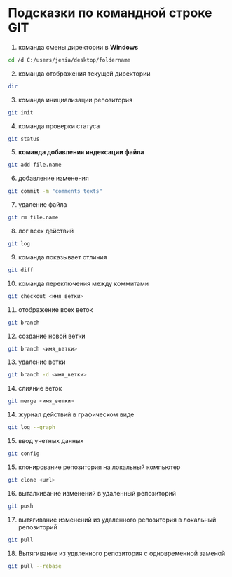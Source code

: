 # Подсказки по командной строке GIT

1. команда смены директории в **Windows** 
```sh
cd /d C:/users/jenia/desktop/foldername
```
2. команда отображения текущей директории
```sh
dir
```
3. команда инициализации репозитория
```sh
git init
```
4. команда проверки статуса
``````sh
git status
``````
5. **команда добавления индексации файла**
``````sh
git add file.name
``````
6. добавление изменения
``````sh
git commit -m "comments texts"
``````
7. удаление файла
``````sh
git rm file.name
``````
8. лог всех действий
``````sh
git log
``````
9. команда показывает отличия
``````sh
git diff
``````
10. команда переключения между коммитами
``````sh
git checkout <имя_ветки>
``````
11. отображение всех веток 
``````sh
git branch
``````
12. создание новой ветки
``````sh
git branch <имя_ветки>
``````
13. удаление ветки
``````sh
git branch -d <имя_ветки>
``````
14. слияние веток
``````sh
git merge <имя_ветки>
``````
14. журнал действий в графическом виде
``````sh
git log --graph
``````
15. ввод учетных данных
``````sh
git config
``````
15. клонирование репозитория на локальный компьютер
``````sh
git clone <url>
``````
16. выталкивание изменений в удаленный репозиторий
``````sh
git push 
``````
17. вытягивание изменений из удаленного репозитория в локальный репозиторий
``````sh
git pull
``````
18. Вытягивание из удвленного репозитория с одновременной заменой 
``````sh
git pull --rebase
``````